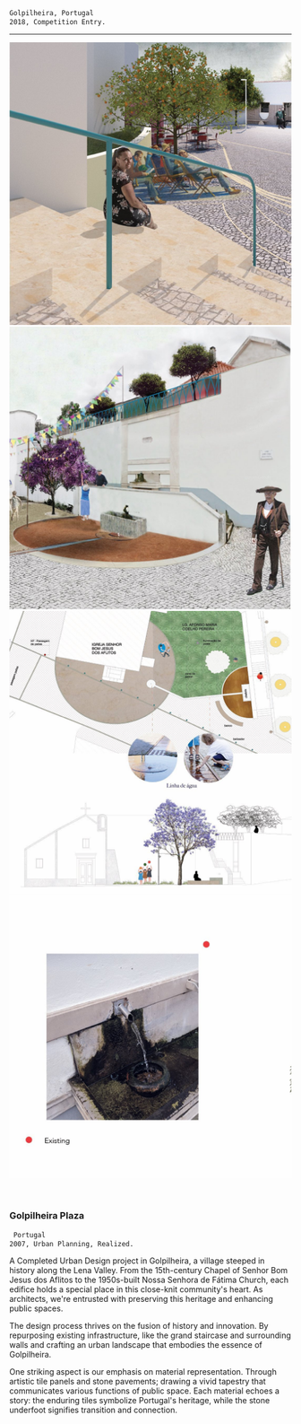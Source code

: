	Golpilheira, Portugal
	2018, Competition Entry.
---
![photo 1](works/golpilheira-plaza/five_one_00001.jpg)
![photo 1](works/golpilheira-plaza/five_one_00002.jpg)
![photo 1](works/golpilheira-plaza/five_one_00003.jpg)
![photo 1](works/golpilheira-plaza/five_one_00004.jpg)


<br id="scr-to-here" />



### Golpilheira Plaza

	 Portugal 
	2007, Urban Planning, Realized.

A Completed Urban Design project in Golpilheira, a village steeped in history along the Lena Valley. From the 15th-century Chapel of Senhor Bom Jesus dos Aflitos to the 1950s-built Nossa Senhora de Fátima Church, each edifice holds a special place in this close-knit community's heart. As architects, we're entrusted with preserving this heritage and enhancing public spaces.

The design process thrives on the fusion of history and innovation. By repurposing existing infrastructure, like the grand staircase and surrounding walls and crafting an urban landscape that embodies the essence of Golpilheira.

One striking aspect is our emphasis on material representation. Through artistic tile panels and stone pavements; drawing a vivid tapestry that communicates various functions of public space. Each material echoes a story: the enduring tiles symbolize Portugal's heritage, while the stone underfoot signifies transition and connection.
